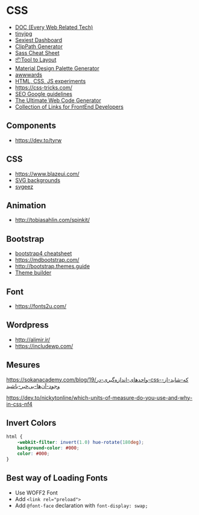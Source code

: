 # CSS

- [DOC (Every Web Related Tech)](https://devdocs.io/)
- [tinyjpg](https://tinyjpg.com/)
- [Sexiest Dashboard](http://akveo.com/ngx-admin/#/pages/dashboard)
- [ClipPath Generator](https://bennettfeely.com/clippy/)
- [Sass Cheat Sheet](https://devhints.io/sass)
- [📦Tool to Layout](https://www.layoutit.com/)
- [Material Design Palette Generator](http://mcg.mbitson.com/)
- [awwwards](https://awwwards.com/)
- [HTML, CSS, JS experiments](https://codyhouse.co/library/)
- https://css-tricks.com/
- [SEO Google guidelines](https://varvy.com/)
- [The Ultimate Web Code Generator](https://webcode.tools/)
- [Collection of Links for FrontEnd Developers](http://simurai.com/blog/2014/10/01/front-links)

## Components

* https://dev.to/tyrw

## CSS

- https://www.blazeui.com/
- [SVG backgrounds](https://www.svgbackgrounds.com)
- [svgeez](https://svgeez.com)

## Animation

- http://tobiasahlin.com/spinkit/

## Bootstrap

- [bootstrap4 cheatsheet](https://hackerthemes.com/bootstrap-cheatsheet/)
- https://mdbootstrap.com/
- http://bootstrap.themes.guide
- [Theme builder](https://themestr.app)

## Font

- https://fonts2u.com/

## Wordpress

- http://alimir.ir/
- https://includewp.com/

## Mesures

https://sokanacademy.com/blog/19/واحدهای-اندازه‌گیری-در-css-که-شاید-از-وجود-آن‌ها-بی‌خبر-باشید

https://dev.to/nickytonline/which-units-of-measure-do-you-use-and-why-in-css-nf4


## Invert Colors

```css
html {
    -webkit-filter: invert(1.0) hue-rotate(180deg);
    background-color: #000;
    color: #000;
}
```

## Best way of Loading Fonts

- Use WOFF2 Font
- Add `<link rel="preload">`
- Add `@font-face` declaration with `font-display: swap;`